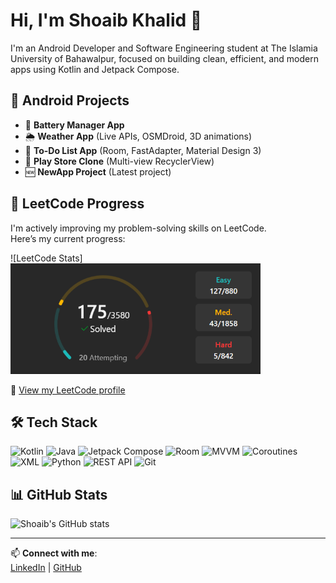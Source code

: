 # Hi, I'm Shoaib Khalid 👋

I'm an Android Developer and Software Engineering student at The Islamia University of Bahawalpur, focused on building clean, efficient, and modern apps using Kotlin and Jetpack Compose.

## 💼 Android Projects
- 🔋 **Battery Manager App**
- 🌦️ **Weather App** (Live APIs, OSMDroid, 3D animations)
- 📝 **To-Do List App** (Room, FastAdapter, Material Design 3)
- 🛒 **Play Store Clone** (Multi-view RecyclerView)
- 🆕 **NewApp Project** (Latest project)

## 🧠 LeetCode Progress

I'm actively improving my problem-solving skills on LeetCode.  
Here’s my current progress:

![LeetCode Stats]<img src="./Screenshot 2025-06-13 094217.png" alt="LeetCode Stats" width="400"/>

📘 [View my LeetCode profile](https://leetcode.com/shoaibkhalid65)

## 🛠 Tech Stack
![Kotlin](https://img.shields.io/badge/Kotlin-0095D5?style=flat&logo=kotlin&logoColor=white)
![Java](https://img.shields.io/badge/Java-007396?style=flat&logo=java&logoColor=white)
![Jetpack Compose](https://img.shields.io/badge/Jetpack%20Compose-4285F4?style=flat&logo=android&logoColor=white)
![Room](https://img.shields.io/badge/Room-6C3483?style=flat&logo=sqlite&logoColor=white)
![MVVM](https://img.shields.io/badge/MVVM-Architecture-brightgreen)
![Coroutines](https://img.shields.io/badge/Coroutines-3ddc84?style=flat&logo=kotlin&logoColor=white)
![XML](https://img.shields.io/badge/XML-FF6600?style=flat&logo=xml&logoColor=white)
![Python](https://img.shields.io/badge/Python-3776AB?style=flat&logo=python&logoColor=white)
![REST API](https://img.shields.io/badge/REST%20API-FF6F00?style=flat&logo=api&logoColor=white)
![Git](https://img.shields.io/badge/Git-F05032?style=flat&logo=git&logoColor=white)

## 📊 GitHub Stats

![Shoaib's GitHub stats](https://github-readme-stats.vercel.app/api?username=shoaibkhalid65&show_icons=true&theme=tokyonight)

---

📫 **Connect with me**:  
[LinkedIn](https://linkedin.com/in/shoaibkhalid65) | [GitHub](https://github.com/shoaibkhalid65)


